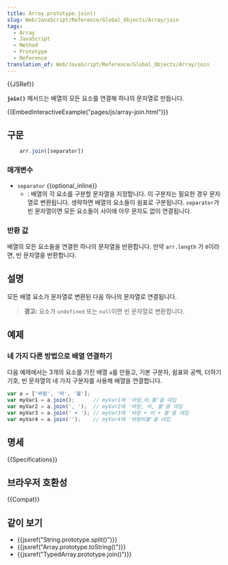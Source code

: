 ```yaml
---
title: Array.prototype.join()
slug: Web/JavaScript/Reference/Global_Objects/Array/join
tags:
  - Array
  - JavaScript
  - Method
  - Prototype
  - Reference
translation_of: Web/JavaScript/Reference/Global_Objects/Array/join
---
```


{{JSRef}}

**`join()`** 메서드는 배열의 모든 요소를 연결해 하나의 문자열로 만듭니다.

{{EmbedInteractiveExample("pages/js/array-join.html")}}

## 구문

```js
    arr.join([separator])
```

### 매개변수

- `separator` {{optional_inline}}
  - : 배열의 각 요소를 구분할 문자열을 지정합니다. 이 구분자는 필요한 경우 문자열로 변환됩니다. 생략하면 배열의 요소들이 쉼표로 구분됩니다. `separator`가 빈 문자열이면 모든 요소들이 사이에 아무 문자도 없이 연결됩니다.

### 반환 값

배열의 모든 요소들을 연결한 하나의 문자열을 반환합니다. 만약 `arr.length` 가 `0`이라면, 빈 문자열을 반환합니다.

## 설명

모든 배열 요소가 문자열로 변환된 다음 하나의 문자열로 연결됩니다.

> **경고:** 요소가 `undefined` 또는 `null`이면 빈 문자열로 변환합니다.

## 예제

### 네 가지 다른 방법으로 배열 연결하기

다음 예제에서는 3개의 요소를 가진 배열 `a`를 만들고, 기본 구분자, 쉼표와 공백, 더하기 기호, 빈 문자열의 네 가지 구분자를 사용해 배열을 연결합니다.

```js
var a = ['바람', '비', '불'];
var myVar1 = a.join();      // myVar1에 '바람,비,불'을 대입
var myVar2 = a.join(', ');  // myVar2에 '바람, 비, 불'을 대입
var myVar3 = a.join(' + '); // myVar3에 '바람 + 비 + 불'을 대입
var myVar4 = a.join('');    // myVar4에 '바람비불'을 대입
```

## 명세

{{Specifications}}

## 브라우저 호환성

{{Compat}}

## 같이 보기

- {{jsxref("String.prototype.split()")}}
- {{jsxref("Array.prototype.toString()")}}
- {{jsxref("TypedArray.prototype.join()")}}

